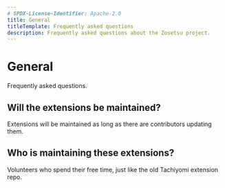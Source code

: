 ```yaml
---
# SPDX-License-Identifier: Apache-2.0
title: General
titleTemplate: Frequently asked questions
description: Frequently asked questions about the Zosetsu project.
---
```


# General
Frequently asked questions.

## Will the extensions be maintained?
Extensions will be maintained as long as there are contributors updating them.

## Who is maintaining these extensions?
Volunteers who spend their free time, just like the old Tachiyomi extension repo.
